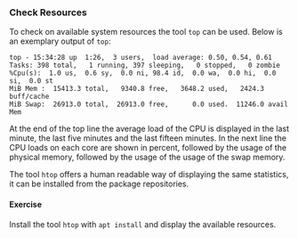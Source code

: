 ### Check Resources

To check on available system resources the tool `top` can be used.
Below is an exemplary output of `top`:

~~~~
top - 15:34:28 up  1:26,  3 users,  load average: 0.50, 0.54, 0.61
Tasks: 398 total,   1 running, 397 sleeping,   0 stopped,   0 zombie
%Cpu(s):  1.0 us,  0.6 sy,  0.0 ni, 98.4 id,  0.0 wa,  0.0 hi,  0.0 si,  0.0 st
MiB Mem :  15413.3 total,   9340.8 free,   3648.2 used,   2424.3 buff/cache
MiB Swap:  26913.0 total,  26913.0 free,      0.0 used.  11246.0 avail Mem
~~~~

At the end of the top line the average load of the CPU is displayed in the last minute, the last five minutes and the last fifteen minutes.
In the next line the CPU loads on each core are shown in percent, followed by the usage of the physical memory, followed by the usage of the usage of the swap memory.

The tool `htop` offers a human readable way of displaying the same statistics, it can be installed from the package repositories.

#### Exercise
Install the tool `htop` with `apt install` and display the available resources.
